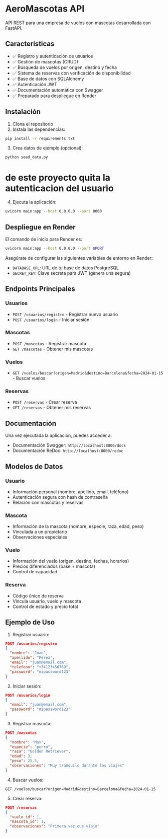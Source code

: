# AeroMascotas API

API REST para una empresa de vuelos con mascotas desarrollada con FastAPI.

## Características

- ✅ Registro y autenticación de usuarios
- ✅ Gestión de mascotas (CRUD)
- ✅ Búsqueda de vuelos por origen, destino y fecha
- ✅ Sistema de reservas con verificación de disponibilidad
- ✅ Base de datos con SQLAlchemy
- ✅ Autenticación JWT
- ✅ Documentación automática con Swagger
- ✅ Preparado para despliegue en Render

## Instalación

1. Clona el repositorio
2. Instala las dependencias:
```bash
pip install -r requirements.txt
```

3. Crea datos de ejemplo (opcional):
```bash
python seed_data.py
```
# de este proyecto quita la autenticacion del usuario
4. Ejecuta la aplicación:
```bash
uvicorn main:app --host 0.0.0.0 --port 8000
```

## Despliegue en Render

El comando de inicio para Render es:
```bash
uvicorn main:app --host 0.0.0.0 --port $PORT
```

Asegúrate de configurar las siguientes variables de entorno en Render:
- `DATABASE_URL`: URL de tu base de datos PostgreSQL
- `SECRET_KEY`: Clave secreta para JWT (genera una segura)

## Endpoints Principales

### Usuarios
- `POST /usuarios/registro` - Registrar nuevo usuario
- `POST /usuarios/login` - Iniciar sesión

### Mascotas
- `POST /mascotas` - Registrar mascota
- `GET /mascotas` - Obtener mis mascotas

### Vuelos
- `GET /vuelos/buscar?origen=Madrid&destino=Barcelona&fecha=2024-01-15` - Buscar vuelos

### Reservas
- `POST /reservas` - Crear reserva
- `GET /reservas` - Obtener mis reservas

## Documentación

Una vez ejecutada la aplicación, puedes acceder a:
- Documentación Swagger: `http://localhost:8000/docs`
- Documentación ReDoc: `http://localhost:8000/redoc`

## Modelos de Datos

### Usuario
- Información personal (nombre, apellido, email, teléfono)
- Autenticación segura con hash de contraseña
- Relación con mascotas y reservas

### Mascota
- Información de la mascota (nombre, especie, raza, edad, peso)
- Vinculada a un propietario
- Observaciones especiales

### Vuelo
- Información del vuelo (origen, destino, fechas, horarios)
- Precios diferenciados (base + mascota)
- Control de capacidad

### Reserva
- Código único de reserva
- Vincula usuario, vuelo y mascota
- Control de estado y precio total

## Ejemplo de Uso

1. Registrar usuario:
```json
POST /usuarios/registro
{
  "nombre": "Juan",
  "apellido": "Pérez",
  "email": "juan@email.com",
  "telefono": "+34123456789",
  "password": "mipassword123"
}
```

2. Iniciar sesión:
```json
POST /usuarios/login
{
  "email": "juan@email.com",
  "password": "mipassword123"
}
```

3. Registrar mascota:
```json
POST /mascotas
{
  "nombre": "Max",
  "especie": "perro",
  "raza": "Golden Retriever",
  "edad": 3,
  "peso": 25.5,
  "observaciones": "Muy tranquilo durante los viajes"
}
```

4. Buscar vuelos:
```
GET /vuelos/buscar?origen=Madrid&destino=Barcelona&fecha=2024-01-15
```

5. Crear reserva:
```json
POST /reservas
{
  "vuelo_id": 1,
  "mascota_id": 1,
  "observaciones": "Primera vez que viaja"
}
```

